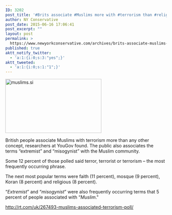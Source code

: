 ```yaml
---
ID: 3202
post_title: '#Brits associate #Muslims more with #terrorism than #religion, poll indicates #WakeUpUK #WakeUpAmerica'
author: NY Conservative
post_date: 2015-06-16 17:06:41
post_excerpt: ""
layout: post
permalink: >
  https://www.newyorkconservative.com/archives/brits-associate-muslims-more-with-terrorism-than-religion-poll-indicates-wakeupuk-wakeupamerica/
published: true
aktt_notify_twitter:
  - 'a:1:{i:0;s:3:"yes";}'
aktt_tweeted:
  - 'a:1:{i:0;s:1:"1";}'
---
```

<a href="https://www.newyorkconservative.com/wp-content/uploads/2015/06/muslims.si_.jpg"><img class="alignnone size-medium wp-image-3203" src="https://www.newyorkconservative.com/wp-content/uploads/2015/06/muslims.si_-300x169.jpg" alt="muslims.si" width="300" height="169" /></a>

British people associate Muslims with terrorism more than any other concept, researchers at YouGov found. The public also associates the terms “extremist” and “misogynist” with the Muslim community.

Some 12 percent of those polled said terror, terrorist or terrorism – the most frequently occurring phrase.

The next most popular terms were faith (11 percent), mosque (9 percent), Koran (8 percent) and religious (8 percent).

“<em>Extremist</em>” and “<em>misogynist</em>” were also frequently occurring terms that 5 percent of people associated with “<em>Muslim</em>."

<a href="http://rt.com/uk/267493-muslims-associated-terrorism-poll/">http://rt.com/uk/267493-muslims-associated-terrorism-poll/</a>